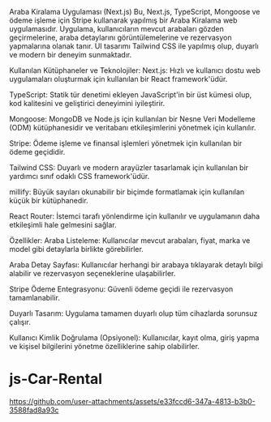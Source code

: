 Araba Kiralama Uygulaması (Next.js)
Bu, Next.js, TypeScript, Mongoose ve ödeme işleme için Stripe kullanarak yapılmış bir Araba Kiralama web uygulamasıdır. Uygulama, kullanıcıların mevcut arabaları gözden geçirmelerine, araba detaylarını görüntülemelerine ve rezervasyon yapmalarına olanak tanır. UI tasarımı Tailwind CSS ile yapılmış olup, duyarlı ve modern bir deneyim sunmaktadır.

Kullanılan Kütüphaneler ve Teknolojiler:
Next.js: Hızlı ve kullanıcı dostu web uygulamaları oluşturmak için kullanılan bir React framework'üdür.

TypeScript: Statik tür denetimi ekleyen JavaScript'in bir üst kümesi olup, kod kalitesini ve geliştirici deneyimini iyileştirir.

Mongoose: MongoDB ve Node.js için kullanılan bir Nesne Veri Modelleme (ODM) kütüphanesidir ve veritabanı etkileşimlerini yönetmek için kullanılır.

Stripe: Ödeme işleme ve finansal işlemleri yönetmek için kullanılan bir ödeme geçididir.

Tailwind CSS: Duyarlı ve modern arayüzler tasarlamak için kullanılan bir yardımcı sınıf odaklı CSS framework'üdür.

millify: Büyük sayıları okunabilir bir biçimde formatlamak için kullanılan küçük bir kütüphanedir.

React Router: İstemci tarafı yönlendirme için kullanılır ve uygulamanın daha etkileşimli hale gelmesini sağlar.

Özellikler:
Araba Listeleme: Kullanıcılar mevcut arabaları, fiyat, marka ve model gibi detaylarla birlikte görebilirler.

Araba Detay Sayfası: Kullanıcılar herhangi bir arabaya tıklayarak detaylı bilgi alabilir ve rezervasyon seçeneklerine ulaşabilirler.

Stripe Ödeme Entegrasyonu: Güvenli ödeme geçidi ile rezervasyon tamamlanabilir.

Duyarlı Tasarım: Uygulama tamamen duyarlı olup tüm cihazlarda sorunsuz çalışır.

Kullanıcı Kimlik Doğrulama (Opsiyonel): Kullanıcılar, kayıt olma, giriş yapma ve kişisel bilgilerini yönetme özelliklerine sahip olabilirler.
# js-Car-Rental



https://github.com/user-attachments/assets/e33fccd6-347a-4813-b3b0-3588fad8a93c


